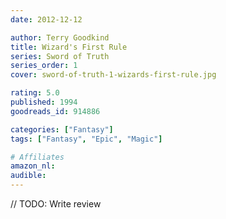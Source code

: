 ```yaml
---
date: 2012-12-12

author: Terry Goodkind
title: Wizard's First Rule
series: Sword of Truth
series_order: 1
cover: sword-of-truth-1-wizards-first-rule.jpg

rating: 5.0
published: 1994
goodreads_id: 914886

categories: ["Fantasy"]
tags: ["Fantasy", "Epic", "Magic"]

# Affiliates
amazon_nl: 
audible: 
---
```


// TODO: Write review
